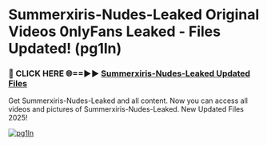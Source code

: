 # Summerxiris-Nudes-Leaked Original Videos 0nlyFans Leaked - Files Updated! (pg1ln)

<h3>🔴 CLICK HERE 🌐==►► <a href="https://tinyurl.com/4mcuefdz" rel="nofollow">Summerxiris-Nudes-Leaked Updated Files</a></h3>

Get Summerxiris-Nudes-Leaked and all content. Now you can access all videos and pictures of Summerxiris-Nudes-Leaked. New Updated Files 2025!

[![pg1ln](https://i.imgur.com/StAQSOY.gif)](https://tinyurl.com/4mcuefdz)

